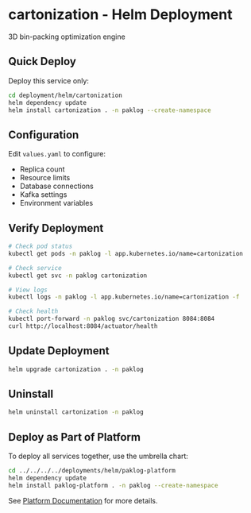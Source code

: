 # cartonization - Helm Deployment

3D bin-packing optimization engine

## Quick Deploy

Deploy this service only:

```bash
cd deployment/helm/cartonization
helm dependency update
helm install cartonization . -n paklog --create-namespace
```

## Configuration

Edit `values.yaml` to configure:

- Replica count
- Resource limits
- Database connections
- Kafka settings
- Environment variables

## Verify Deployment

```bash
# Check pod status
kubectl get pods -n paklog -l app.kubernetes.io/name=cartonization

# Check service
kubectl get svc -n paklog cartonization

# View logs
kubectl logs -n paklog -l app.kubernetes.io/name=cartonization -f

# Check health
kubectl port-forward -n paklog svc/cartonization 8084:8084
curl http://localhost:8084/actuator/health
```

## Update Deployment

```bash
helm upgrade cartonization . -n paklog
```

## Uninstall

```bash
helm uninstall cartonization -n paklog
```

## Deploy as Part of Platform

To deploy all services together, use the umbrella chart:

```bash
cd ../../../../deployments/helm/paklog-platform
helm dependency update
helm install paklog-platform . -n paklog --create-namespace
```

See [Platform Documentation](../../../../deployments/helm/README.md) for more details.
